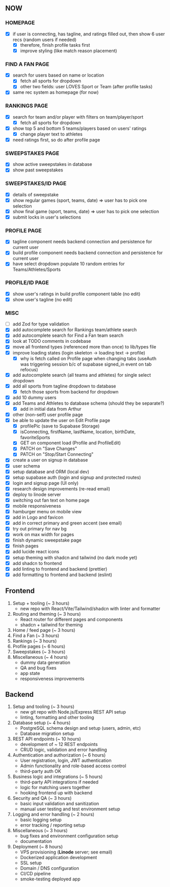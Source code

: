 ## NOW

### HOMEPAGE

- [x] if user is connecting, has tagline, and ratings filled out, then show 6 user recs (random users if needed)
  - [x] therefore, finish profile tasks first
  - [x] improve styling (like match reason placement)

### FIND A FAN PAGE

- [x] search for users based on name or location
  - [x] fetch all sports for dropdown
  - [x] other two fields: user LOVES Sport or Team (after profile tasks)
- [x] same rec system as homepage (for now)

### RANKINGS PAGE

- [x] search for team and/or player with filters on team/player/sport
  - [x] fetch all sports for dropdown
- [x] show top 5 and bottom 5 teams/players based on users' ratings
  - [x] change player text to athletes
- [x] need ratings first, so do after profile page

### SWEEPSTAKES PAGE

- [x] show active sweepstakes in database
- [x] show past sweepstakes

### SWEEPSTAKES/ID PAGE

- [x] details of sweepstake
- [x] show regular games (sport, teams, date) => user has to pick one selection
- [x] show final game (sport, teams, date) => user has to pick one selection
- [x] submit locks in user's selections

### PROFILE PAGE

- [x] tagline component needs backend connection and persistence for current user
- [x] build profile component needs backend connection and persistence for current user
- [x] have select dropdown populate 10 random entries for Teams/Athletes/Sports

### PROFILE/ID PAGE

- [x] show user's ratings in build profile component table (no edit)
- [x] show user's tagline (no edit)

### MISC

- [ ] add Zod for type validation
- [x] add autocomplete search for Rankings team/athlete search
- [x] add autocomplete search for Find a Fan team search
- [x] look at TODO comments in codebase
- [x] move all frontend types (referenced more than once) to lib/types file
- [x] improve loading states (login skeleton -> loading text -> profile)
  - [x] why is fetch called on Profile page when changing tabs (useAuth was triggering session b/c of supabase signed_in event on tab refocus)
- [x] add autocomplete search (all teams and athletes) for single select dropdown
- [x] add all sports from tagline dropdown to database
  - [x] fetch those sports from backend for dropdown
- [x] add 10 dummy users
- [x] add Teams and Athletes to database schema (should they be separate?)
  - [x] add in initial data from Arthur
- [x] other (non-self) user profile page
- [x] be able to update the user on Edit Profile page
  - [x] profilePic (save to Supabase Storage)
  - [x] isConnecting, firstName, lastName, location, birthDate, favoriteSports
  - [x] GET on component load (Profile and ProfileEdit)
  - [x] PATCH on "Save Changes"
  - [x] PATCH on "Stop/Start Connecting"
- [x] create a user on signup in database
- [x] user schema
- [x] setup database and ORM (local dev)
- [x] setup supabase auth (login and signup and protected routes)
- [x] login and signup page (UI only)
- [x] research design improvements (re-read email)
- [x] deploy to linode server
- [x] switching out fan text on home page
- [x] mobile responsiveness
- [x] hamburger menu on mobile view
- [x] add in Logo and favicon
- [x] add in correct primary and green accent (see email)
- [x] try out primary for nav bg
- [x] work on max width for pages
- [x] finish dynamic sweepstake page
- [x] finish pages
- [x] add lucide react icons
- [x] setup theming with shadcn and tailwind (no dark mode yet)
- [x] add shadcn to frontend
- [x] add linting to frontend and backend (prettier)
- [x] add formatting to frontend and backend (eslint)

## Frontend

1. Setup + tooling (~ 3 hours)
   - new repo with React/Vite/Tailwind/shadcn with linter and formatter
2. Routing and theming (~ 3 hours)
   - React router for different pages and components
   - shadcn + tailwind for theming
3. Home / feed page (~ 3 hours)
4. Find a Fan (~ 3 hours)
5. Rankings (~ 3 hours)
6. Profile pages (~ 6 hours)
7. Sweepstakes (~ 3 hours)
8. Miscellaneous (~ 4 hours)
   - dummy data generation
   - QA and bug fixes
   - app state
   - responsiveness improvements

## Backend

1. Setup and tooling (~ 3 hours)
   - new git repo with Node.js/Express REST API setup
   - linting, formatting and other tooling
2. Database setup (~ 4 hours)
   - PostgreSQL schema design and setup (users, admin, etc)
   - Database migration setup
3. REST API endpoints (~ 10 hours)
   - development of ~ 12 REST endpoints
   - CRUD logic, validation and error handling
4. Authentication and authorization (~ 6 hours)
   - User registration, login, JWT authentication
   - Admin functionality and role-based access control
   - third-party auth OK
5. Business logic and integrations (~ 5 hours)
   - third-party API integrations if needed
   - logic for matching users together
   - hooking frontend up with backend
6. Security and QA (~ 3 hours)
   - basic input validation and sanitization
   - manual user testing and test environment setup
7. Logging and error handling (~ 2 hours)
   - basic logging setup
   - error tracking / reporting setup
8. Miscellaneous (~ 3 hours)
   - bug fixes and environment configuration setup
   - documentation
9. Deployment (~ 8 hours)
   - VPS provisioning (**Linode** server; see email)
   - Dockerized application development
   - SSL setup
   - Domain / DNS configuration
   - CI/CD pipeline
   - smoke-testing deployed app
